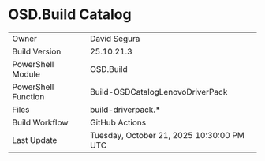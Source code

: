 ﻿# OSD.Build Catalog

| | |
|-|-|
| Owner | David Segura |
| Build Version | 25.10.21.3 |
| PowerShell Module | OSD.Build |
| PowerShell Function | Build-OSDCatalogLenovoDriverPack |
| Files | build-driverpack.* |
| Build Workflow | GitHub Actions |
| Last Update | Tuesday, October 21, 2025 10:30:00 PM UTC |
